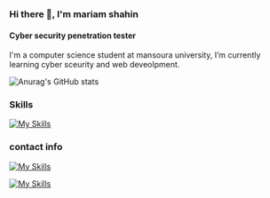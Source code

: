 ### Hi there 👋, I'm mariam shahin
#### Cyber security penetration tester
I'm a computer science student at mansoura university, I’m currently learning cyber sceurity and web deveolpment.

![Anurag's GitHub stats](https://github-readme-stats.vercel.app/api?username=mariom696&show_icons=true&theme=transparent)

### Skills 

[![My Skills](https://skillicons.dev/icons?i=bash,cs,html,js,linux,python,django&perline=9)](https://skillicons.dev)

### contact info 

[![My Skills](https://skillicons.dev/icons?i=twitter&perline=3)](https://twitter.com/marioo696)

[![My Skills](https://skillicons.dev/icons?i=linkedin&perline=3)](https://www.linkedin.com/in/marioo696?utm_source=share&utm_campaign=share_via&utm_content=profile&utm_medium=android_app)


